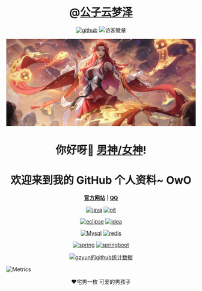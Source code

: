 <h1 align="center">@<a href="https://github.com/gongziyunmengze" target="_blank">公子云梦泽</a></h1> 

 

<p align="center">
  <a href="https://github.com/gzyun"><img src="https://img.shields.io/badge/GitHub-%23FF00CC" alt="github" target="_blank"/></a>
  <img src="https://visitor-badge.laobi.icu/badge?page_id=gzyun.readme" alt="访客徽章" target="_blank"/>
</p>




<p align="center">
  <a href="https://github.com/gzyun"><img src="Img/唤灵魅影背景.jpg" alt="gzyun"></a>
</p>





<h1 align="center">你好呀👋 <a href="https://github.com/gzyun">男神/女神</a>!</h1>
<h1 align="center">欢迎来到我的 GitHub 个人资料~ OwO</h1>



<p align="center">
  <strong><a href="https://github.com/gzyun">官方网站</a></strong> |
  <strong target="_blank"><a href="http://wpa.qq.com/msgrd?v=3&uin=2873439469&site=qq&menu=yes">QQ</a></strong> 
</p>



<p align="center">
    <a href="https://github.com/gzyun"><img src="https://img.shields.io/badge/-Java-%23F7DF1C?style=for-the-badge&logo=java&logoColor=ff00ff&labelColor=%23F7DF1C&color=%23FF00CC" alt="java"></a>
     <a href="https://github.com/gzyun"><img src="https://img.shields.io/badge/-Git-%23F7DF1C?style=for-the-badge&logo=git&logoColor=ff00ff&labelColor=%23F7DF1C&color=%23FF00CC" alt="git"></a>
</p>

<p align="center">
    <a href="https://github.com/gzyun"><img src="https://img.shields.io/badge/-Eclipse-%23F7DF1C?style=for-the-badge&logo=eclipse&logoColor=ff00ff&labelColor=%23F7DF1C&color=%23FF00CC" alt="eclipse"></a>
<a href="https://github.com/gzyun"><img src="https://img.shields.io/badge/-Idea-%23F7DF1C?style=for-the-badge&logo=IntelliJ-IDEA&logoColor=ff00ff&labelColor=%23F7DF1C&color=%23FF00CC"alt="idea"></a>
</p>
<p align="center">
    <a href="https://github.com/gzyun"><img src="https://img.shields.io/badge/-Mysql-%23F7DF1C?style=for-the-badge&logo=mysql&logoColor=ff00ff&labelColor=%23F7DF1C&color=%23FF00CC" alt="Mysql"></a>
<a href="https://github.com/gzyun"><img src="https://img.shields.io/badge/-Redis-%23F7DF1C?style=for-the-badge&logo=redis&logoColor=ff00ff&labelColor=%23F7DF1C&color=%23FF00CC" alt="redis"></a>
</p>
<p align="center">
    <a href="https://github.com/gzyun"><img src="https://img.shields.io/badge/-Spring-%23F7DF1C?style=for-the-badge&logo=spring&logoColor=ff00ff&labelColor=%23F7DF1C&color=%23FF00CC" alt="spring"></a>
    <a href="https://github.com/gzyun"><img src="https://img.shields.io/badge/-SpringBoot-%23F7DF1C?style=for-the-badge&logo=SpringBoot&logoColor=ff00ff&labelColor=%23F7DF1C&color=%23FF00CC" alt="springboot"></a>
</p>






<p align="center">
  <a href="https://github.com/gzyun"><img src="https://github-readme-stats.vercel.app/api?username=gzyun&show_icons=true&theme=buefy" alt="gzyun的github统计数据"></a>
</p>





![Metrics](https://metrics.lecoq.io/gzyun?template=classic&languages=1&introduction=1&achievements=1&followup=1&languages.limit=8&languages.sections=most-used&languages.colors=github&languages.threshold=0%25&languages.indepth=false&languages.categories=markup%2C%20programming&languages.recent.categories=markup%2C%20programming&languages.recent.load=300&languages.recent.days=14&introduction.title=true&followup.sections=repositories&achievements.threshold=C&achievements.secrets=true&achievements.display=compact&achievements.limit=0&config.timezone=Asia%2FShanghai&config.display=large)




<p align="center">❤宅男一枚 可爱的男孩子 </p>











<!--

**gzyun/gzyun**是一个✨ _特别的✨ 因为它是自述库。md`（此文件）出现在您的GitHub配置文件中。

以下是一些让你开始的想法：

- 🔭 我现在正在做。。。

- 🌱 我现在正在学习。。。

- 👯 我希望能在…上合作。。。

- 🤔 我在找人帮忙。。。

- 💬 问我关于。。。

- 📫 如何联系我：。。。

- 😄 代词：。。。

- ⚡ 有趣的事实：。。。

-->
